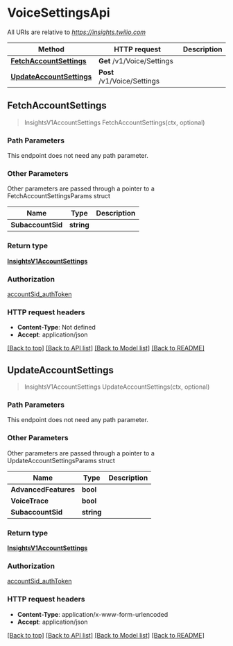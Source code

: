 # VoiceSettingsApi

All URIs are relative to *https://insights.twilio.com*

Method | HTTP request | Description
------------- | ------------- | -------------
[**FetchAccountSettings**](VoiceSettingsApi.md#FetchAccountSettings) | **Get** /v1/Voice/Settings | 
[**UpdateAccountSettings**](VoiceSettingsApi.md#UpdateAccountSettings) | **Post** /v1/Voice/Settings | 



## FetchAccountSettings

> InsightsV1AccountSettings FetchAccountSettings(ctx, optional)





### Path Parameters

This endpoint does not need any path parameter.

### Other Parameters

Other parameters are passed through a pointer to a FetchAccountSettingsParams struct


Name | Type | Description
------------- | ------------- | -------------
**SubaccountSid** | **string** | 

### Return type

[**InsightsV1AccountSettings**](InsightsV1AccountSettings.md)

### Authorization

[accountSid_authToken](../README.md#accountSid_authToken)

### HTTP request headers

- **Content-Type**: Not defined
- **Accept**: application/json

[[Back to top]](#) [[Back to API list]](../README.md#documentation-for-api-endpoints)
[[Back to Model list]](../README.md#documentation-for-models)
[[Back to README]](../README.md)


## UpdateAccountSettings

> InsightsV1AccountSettings UpdateAccountSettings(ctx, optional)





### Path Parameters

This endpoint does not need any path parameter.

### Other Parameters

Other parameters are passed through a pointer to a UpdateAccountSettingsParams struct


Name | Type | Description
------------- | ------------- | -------------
**AdvancedFeatures** | **bool** | 
**VoiceTrace** | **bool** | 
**SubaccountSid** | **string** | 

### Return type

[**InsightsV1AccountSettings**](InsightsV1AccountSettings.md)

### Authorization

[accountSid_authToken](../README.md#accountSid_authToken)

### HTTP request headers

- **Content-Type**: application/x-www-form-urlencoded
- **Accept**: application/json

[[Back to top]](#) [[Back to API list]](../README.md#documentation-for-api-endpoints)
[[Back to Model list]](../README.md#documentation-for-models)
[[Back to README]](../README.md)

